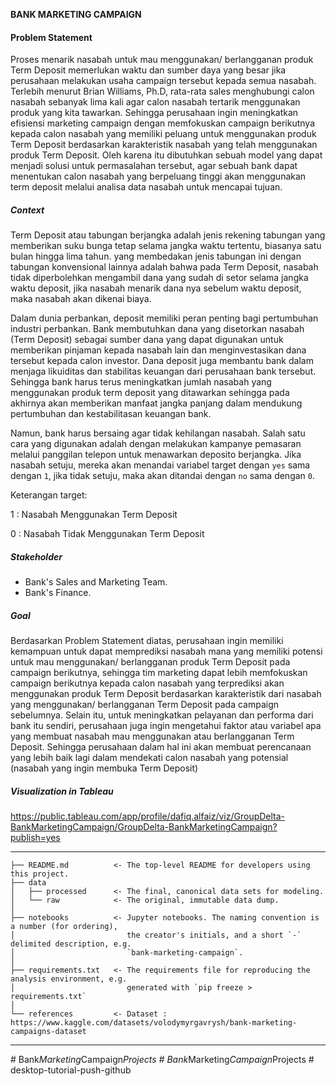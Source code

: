 **BANK MARKETING CAMPAIGN**
#### **Problem Statement**

Proses menarik nasabah untuk mau menggunakan/ berlangganan produk Term Deposit memerlukan waktu dan sumber daya yang besar jika perusahaan melakukan usaha campaign tersebut kepada semua nasabah. Terlebih menurut Brian Williams, Ph.D, rata-rata sales menghubungi calon nasabah sebanyak lima kali agar calon nasabah tertarik menggunakan produk yang kita tawarkan. Sehingga perusahaan ingin meningkatkan efisiensi marketing campaign dengan memfokuskan campaign berikutnya kepada calon nasabah yang memiliki peluang untuk menggunakan produk Term Deposit berdasarkan karakteristik nasabah yang telah menggunakan produk Term Deposit. Oleh karena itu dibutuhkan sebuah model yang dapat menjadi solusi untuk permasalahan tersebut, agar sebuah bank dapat menentukan calon nasabah yang berpeluang tinggi akan menggunakan term deposit melalui analisa data nasabah untuk mencapai tujuan. 

##### **Context**
Term Deposit atau tabungan berjangka adalah jenis rekening tabungan yang memberikan suku bunga tetap selama jangka waktu tertentu, biasanya satu bulan hingga lima tahun. yang membedakan jenis tabungan ini dengan tabungan konvensional lainnya adalah bahwa pada Term Deposit, nasabah tidak diperbolehkan mengambil dana yang sudah di setor selama jangka waktu deposit, jika nasabah menarik dana nya sebelum waktu deposit, maka nasabah akan dikenai biaya.

Dalam dunia perbankan, deposit memiliki peran penting bagi pertumbuhan industri perbankan. Bank membutuhkan dana yang disetorkan nasabah (Term Deposit) sebagai sumber dana yang dapat digunakan untuk memberikan pinjaman kepada nasabah lain dan menginvestasikan dana tersebut kepada calon investor. Dana deposit juga membantu bank dalam menjaga likuiditas dan stabilitas keuangan dari perusahaan bank tersebut. Sehingga bank harus terus meningkatkan jumlah nasabah yang menggunakan produk term deposit yang ditawarkan sehingga pada akhirnya akan memberikan manfaat jangka panjang dalam mendukung pertumbuhan dan kestabilitasan keuangan bank.
   
Namun, bank harus bersaing agar tidak kehilangan nasabah. Salah satu cara yang digunakan adalah dengan melakukan kampanye pemasaran melalui panggilan telepon untuk menawarkan deposito berjangka. Jika nasabah setuju, mereka akan menandai variabel target dengan `yes` sama dengan `1`, jika tidak setuju, maka akan ditandai dengan `no` sama dengan `0`.

   Keterangan target:

   1 : Nasabah Menggunakan Term Deposit

   0 : Nasabah Tidak Menggunakan Term Deposit

##### **Stakeholder** 
   - Bank's Sales and Marketing Team. 
   - Bank's Finance.

##### **Goal**
   
Berdasarkan Problem Statement diatas, perusahaan ingin memiliki kemampuan untuk dapat memprediksi nasabah mana yang memiliki potensi untuk mau menggunakan/ berlangganan produk Term Deposit pada campaign berikutnya, sehingga tim marketing dapat lebih memfokuskan campaign berikutnya kepada calon nasabah yang terprediksi akan menggunakan produk Term Deposit berdasarkan karakteristik dari nasabah yang menggunakan/ berlangganan Term Deposit pada campaign sebelumnya. Selain itu, untuk meningkatkan pelayanan dan performa dari bank itu sendiri, perusahaan juga ingin mengetahui faktor atau variabel apa yang membuat nasabah mau menggunakan atau berlangganan Term Deposit. Sehingga perusahaan dalam hal ini akan membuat perencanaan yang lebih baik lagi dalam mendekati calon nasabah yang potensial (nasabah yang ingin membuka Term Deposit)

##### **Visualization in Tableau**
https://public.tableau.com/app/profile/dafiq.alfaiz/viz/GroupDelta-BankMarketingCampaign/GroupDelta-BankMarketingCampaign?publish=yes
   
------------

    ├── README.md          <- The top-level README for developers using this project.
    ├── data
    │   ├── processed      <- The final, canonical data sets for modeling.
    │   └── raw            <- The original, immutable data dump.
    │
    ├── notebooks          <- Jupyter notebooks. The naming convention is a number (for ordering),
    │                         the creator's initials, and a short `-` delimited description, e.g.
    │                         `bank-marketing-campaign`.
    │
    ├── requirements.txt   <- The requirements file for reproducing the analysis environment, e.g.
    │                         generated with `pip freeze > requirements.txt`
    │
    └── references         <- Dataset : https://www.kaggle.com/datasets/volodymyrgavrysh/bank-marketing-campaigns-dataset

--------
#   B a n k _ M a r k e t i n g _ C a m p a i g n _ P r o j e c t s  
 #   B a n k _ M a r k e t i n g _ C a m p a i g n _ P r o j e c t s  
 #   d e s k t o p - t u t o r i a l - p u s h - g i t h u b  
 